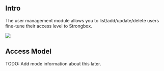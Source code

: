 ## Intro

The user management module allows you to list/add/update/delete users fine-tune their access level to Strongbox.

<img src="/assets/screenshots/08-user-management.png" data-zoomable="true" />

## Access Model

TODO: Add mode information about this later.

